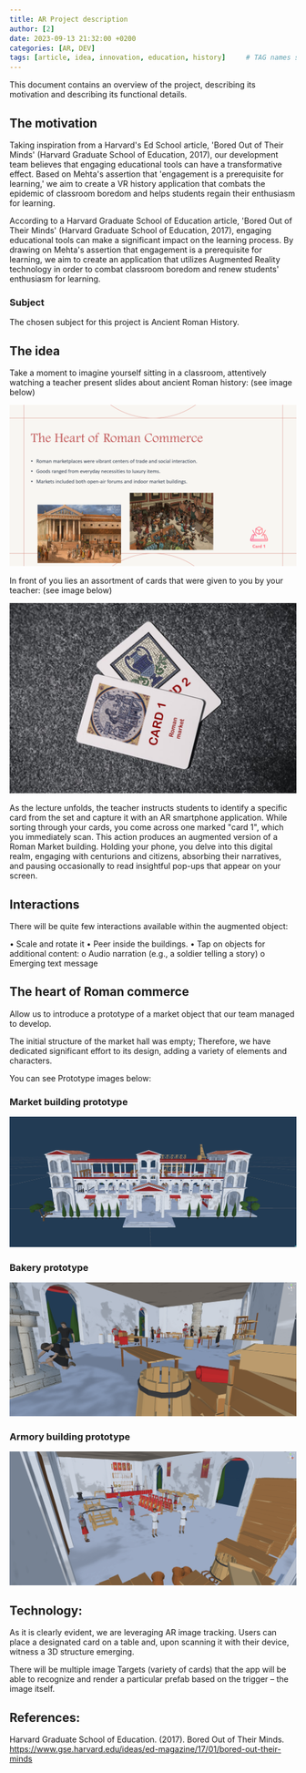 ```yaml
---
title: AR Project description
author: [2]
date: 2023-09-13 21:32:00 +0200
categories: [AR, DEV]
tags: [article, idea, innovation, education, history]     # TAG names should always be lowercase
---
```


This document contains an overview of the project, describing its motivation and describing its functional details.

## The motivation

Taking inspiration from a Harvard's Ed School article, 'Bored Out of Their Minds' (Harvard Graduate School of Education, 2017), our development team believes that engaging educational tools can have a transformative effect. Based on Mehta's assertion that 'engagement is a prerequisite for learning,' we aim to create a VR history application that combats the epidemic of classroom boredom and helps students regain their enthusiasm for learning.

According to a Harvard Graduate School of Education article, 'Bored Out of Their Minds' (Harvard Graduate School of Education, 2017), engaging educational tools can make a significant impact on the learning process. By drawing on Mehta's assertion that engagement is a prerequisite for learning, we aim to create an application that utilizes Augmented Reality technology in order to combat classroom boredom and renew students' enthusiasm for learning.

### Subject

The chosen subject for this project is Ancient Roman History.

## The idea

Take a moment to imagine yourself sitting in a classroom, attentively watching a teacher present slides about ancient Roman history: (see image below)

![Slide example of the presentation](/assets/img/history-slide.png)

In front of you lies an assortment of cards that were given to you by your teacher: (see image below) 

![Scannable cards prototype](/assets/img/cards.png)

As the lecture unfolds, the teacher instructs students to identify a specific card from the set and capture it with an AR smartphone application. While sorting through your cards, you come across one marked "card 1", which you immediately scan. This action produces an augmented version of a Roman Market building. Holding your phone, you delve into this digital realm, engaging with centurions and citizens, absorbing their narratives, and pausing occasionally to read insightful pop-ups that appear on your screen.

## Interactions

There will be quite few interactions available within the augmented object:

•	Scale and rotate it
•	Peer inside the buildings.
•	Tap on objects for additional content:
    o	Audio narration (e.g., a soldier telling a story)
    o	Emerging text message

## The heart of Roman commerce

Allow us to introduce a prototype of a market object that our team managed to develop.

The initial structure of the market hall was empty; Therefore, we have dedicated significant effort to its design, adding a variety of elements and characters.

You can see Prototype images below:

### Market building prototype

![Market building image](/assets/img/market.png)

### Bakery prototype

![Bakery prototype image](/assets/img/bakery.png)

### Armory building prototype

![Armory building image](/assets/img/armory.png)

## Technology:

As it is clearly evident, we are leveraging AR image tracking. Users can place a designated card on a table and, upon scanning it with their device, witness a 3D structure emerging.

There will be multiple image Targets (variety of cards) that the app will be able to recognize and render a particular prefab based on the trigger – the image itself.


## References:

Harvard Graduate School of Education. (2017). Bored Out of Their Minds. https://www.gse.harvard.edu/ideas/ed-magazine/17/01/bored-out-their-minds 


